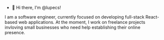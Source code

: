 - 👋 Hi there, I’m @lupecs!

I am a software engineer, currently focused on developing full-stack React-based web applications. 
At the moment, I work on freelance projects invloving small businesses who need help establishing their online presence.



<!---
lupecs/lupecs is a ✨ special ✨ repository because its `README.md` (this file) appears on your GitHub profile.
You can click the Preview link to take a look at your changes.
--->
